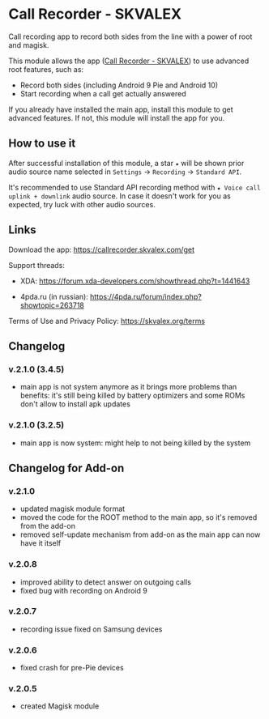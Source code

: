 # Call Recorder - SKVALEX
Call recording app to record both sides from the line with a power of root and magisk.

This module allows the app ([Call Recorder - SKVALEX](https://callrecorder.skvalex.com/get)) to use advanced root features, such as:
- Record both sides (including Android 9 Pie and Android 10)
- Start recording when a call get actually answered

If you already have installed the main app, install this module to get advanced features. If not, this module will install the app for you.

## How to use it
After successful installation of this module, a star `★` will be shown prior audio source name selected in `Settings` → `Recording` → `Standard API`.

It's recommended to use Standard API recording method with `★ Voice call uplink + downlink` audio source. In case it doesn't work for you as expected, try luck with other audio sources.

## Links
Download the app: https://callrecorder.skvalex.com/get

Support threads:
* XDA: https://forum.xda-developers.com/showthread.php?t=1441643

* 4pda.ru (in russian): https://4pda.ru/forum/index.php?showtopic=263718

Terms of Use and Privacy Policy: https://skvalex.org/terms

## Changelog
### v.2.1.0 (3.4.5)
* main app is not system anymore as it brings more problems than benefits: it's still being killed by battery optimizers and some ROMs don't allow to install apk updates

### v.2.1.0 (3.2.5)
* main app is now system: might help to not being killed by the system  

## Changelog for Add-on
### v.2.1.0
* updated magisk module format
* moved the code for the ROOT method to the main app, so it's removed from the add-on
* removed self-update mechanism from add-on as the main app can now have it itself

### v.2.0.8
* improved ability to detect answer on outgoing calls
* fixed bug with recording on Android 9

### v.2.0.7
* recording issue fixed on Samsung devices

### v.2.0.6
* fixed crash for pre-Pie devices

### v.2.0.5
* created Magisk module
